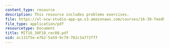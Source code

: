```yaml
---
content_type: resource
description: This resource includes problems exercises.
file: https://ol-ocw-studio-app-qa.s3.amazonaws.com/courses/16-30-feedback-control-systems-fall-2010/ac131f5ee7b25a599c79782c3a772ff7_MIT16_30F10_rec08.pdf
file_type: application/pdf
resourcetype: Document
title: MIT16_30F10_rec08.pdf
uid: ac131f5e-e7b2-5a59-9c79-782c3a772ff7
---
```

